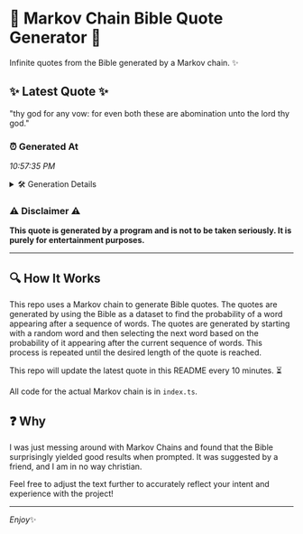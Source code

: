 # 📖 Markov Chain Bible Quote Generator 📖

Infinite quotes from the Bible generated by a Markov chain. ✨

## ✨ Latest Quote ✨
"thy god for any vow: for even both these are abomination unto the lord thy god."

### ⏰ Generated At
*10:57:35 PM*

<details>
    <summary>🛠️ Generation Details</summary>
    <p>
        <strong>🌱 Seed:</strong> thy<br>
        <strong>🔄 Iterations:</strong> 15<br>
        <strong>📜 Context History:</strong><br>[ thy ]: god<br>[ thy, god ]: for<br>[ thy, god, for ]: any<br>[ thy, god, for, any ]: vow:<br>[ thy, god, for, any, vow: ]: for<br>[ thy, god, for, any, vow:, for ]: even<br>[ god, for, any, vow:, for, even ]: both<br>[ for, any, vow:, for, even, both ]: these<br>[ any, vow:, for, even, both, these ]: are<br>[ vow:, for, even, both, these, are ]: abomination<br>[ for, even, both, these, are, abomination ]: unto<br>[ even, both, these, are, abomination, unto ]: the<br>[ both, these, are, abomination, unto, the ]: lord<br>[ these, are, abomination, unto, the, lord ]: thy<br>[ are, abomination, unto, the, lord, thy ]: god.<br>
    </p>
</details>

### ⚠️ Disclaimer ⚠️
**This quote is generated by a program and is not to be taken seriously. It is purely for entertainment purposes.**

---

## 🔍 How It Works

This repo uses a Markov chain to generate Bible quotes. The quotes are generated by using the Bible as a dataset to find the probability of a word appearing after a sequence of words. The quotes are generated by starting with a random word and then selecting the next word based on the probability of it appearing after the current sequence of words. This process is repeated until the desired length of the quote is reached.

This repo will update the latest quote in this README every 10 minutes. ⏳

All code for the actual Markov chain is in `index.ts`.

## ❓ Why

I was just messing around with Markov Chains and found that the Bible surprisingly yielded good results when prompted. 
It was suggested by a friend, and I am in no way christian.

Feel free to adjust the text further to accurately reflect your intent and experience with the project!

---

*Enjoy*✨
